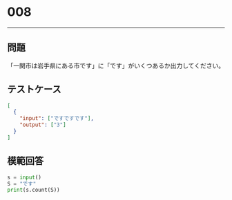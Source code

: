# 008

---

## 問題

「一関市は岩手県にある市です」に「です」がいくつあるか出力してください。

## テストケース


```json
[
  {
    "input": ["ですですです"],
    "output": ["3"]
  }
]
```

## 模範回答

```python
s = input()
S = "です"
print(s.count(S))
```

